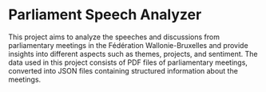 # Parliament Speech Analyzer
This project aims to analyze the speeches and discussions from parliamentary meetings in the Fédération Wallonie-Bruxelles and provide insights into different 
aspects such as themes, projects, and sentiment. 
The data used in this project consists of PDF files of parliamentary meetings, converted into JSON files containing structured information about the meetings.
